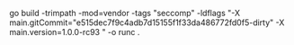 go build -trimpath -mod=vendor   -tags "seccomp" -ldflags "-X main.gitCommit="e515dec7f9c4adb7d15155f1f33da486772fd0f5-dirty" -X main.version=1.0.0-rc93 " -o runc .
